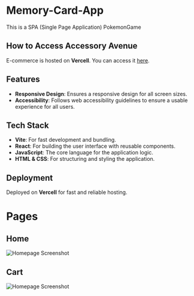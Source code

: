 # Memory-Card-App

This is a SPA (Single Page Application) PokemonGame

## How to Access Accessory Avenue

E-commerce is hosted on **Vercell**. You can access it [here](https://ecomm-typescript-arav.vercel.app/).

## Features
- **Responsive Design**: Ensures a responsive design for all screen sizes.
- **Accessibility**: Follows web accessibility guidelines to ensure a usable experience for all users.

## Tech Stack

- **Vite**: For fast development and bundling.
- **React**: For building the user interface with reusable components.
- **JavaScript**: The core language for the application logic.
- **HTML & CSS**: For structuring and styling the application.

## Deployment

Deployed on **Vercell** for fast and reliable hosting.

# Pages

## Home
![Homepage Screenshot](public/Home.png)

## Cart
![Homepage Screenshot](public/Cart.png)
